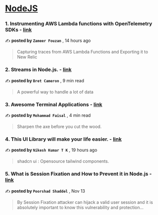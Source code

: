 
<h1><a href=https://medium.com/tag/nodejs/recommended target="_blank" rel="noopener noreferrer">NodeJS</a></h1>
<h3>1. Instrumenting AWS Lambda functions with OpenTelemetry SDKs - <a href=https://medium.com/@zmrfzn/instrumenting-aws-lambda-functions-with-opentelemetry-sdks-8537bac09c5c?source=tag_recommended_feed---------0-84----------nodejs----------eb5c50b0_ec59_40ac_8e66_4d66c10ab397------- target="_blank" rel="noopener noreferrer">link</a></h3>

✍️ **posted by `Zameer Fouzan`** <date> , 14 hours ago</date>

<blockquote>Capturing traces from AWS Lambda Functions and Exporting it to New Relic</blockquote>

<h3>2. Streams in Node.js. - <a href=https://medium.com/gitconnected/an-introduction-to-streams-in-node-js-e021650f0440?source=tag_recommended_feed---------1-107----------nodejs----------eb5c50b0_ec59_40ac_8e66_4d66c10ab397------- target="_blank" rel="noopener noreferrer">link</a></h3>

✍️ **posted by `Bret Cameron`** <date> , 9 min read</date>

<blockquote>A powerful way to handle a lot of data</blockquote>

<h3>3. Awesome Terminal Applications - <a href=https://medium.com/gitconnected/awesome-terminal-applications-e4a06022dffa?source=tag_recommended_feed---------2-85----------nodejs----------eb5c50b0_ec59_40ac_8e66_4d66c10ab397------- target="_blank" rel="noopener noreferrer">link</a></h3>

✍️ **posted by `Mohammad Faisal`** <date> , 4 min read</date>

<blockquote>Sharpen the axe before you cut the wood.</blockquote>

<h3>4. This UI Library will make your life easier. - <a href=https://medium.com/@nikeshkumartk2020/this-ui-library-will-make-your-life-easier-2b9e96d93a63?source=tag_recommended_feed---------3-84----------nodejs----------eb5c50b0_ec59_40ac_8e66_4d66c10ab397------- target="_blank" rel="noopener noreferrer">link</a></h3>

✍️ **posted by `Nikesh Kumar T K`** <date> , 19 hours ago</date>

<blockquote>shadcn ui : Opensource tailwind components.</blockquote>

<h3>5. What is Session Fixation and How to Prevent it in Node.js - <a href=https://medium.com/gitconnected/what-is-session-fixation-and-how-to-prevent-it-in-node-js-03580b6acd67?source=tag_recommended_feed---------4-107----------nodejs----------eb5c50b0_ec59_40ac_8e66_4d66c10ab397------- target="_blank" rel="noopener noreferrer">link</a></h3>

✍️ **posted by `Poorshad Shaddel`** <date> , Nov 13</date>

<blockquote>By Session Fixation attacker can hijack a valid user session and it is absolutely important to know this vulnerability and protection…</blockquote>

